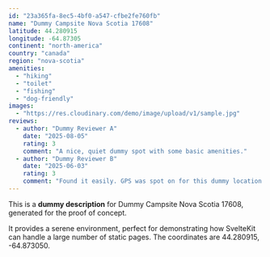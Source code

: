 ```yaml
---
id: "23a365fa-8ec5-4bf0-a547-cfbe2fe760fb"
name: "Dummy Campsite Nova Scotia 17608"
latitude: 44.280915
longitude: -64.87305
continent: "north-america"
country: "canada"
region: "nova-scotia"
amenities:
  - "hiking"
  - "toilet"
  - "fishing"
  - "dog-friendly"
images:
  - "https://res.cloudinary.com/demo/image/upload/v1/sample.jpg"
reviews:
  - author: "Dummy Reviewer A"
    date: "2025-08-05"
    rating: 3
    comment: "A nice, quiet dummy spot with some basic amenities."
  - author: "Dummy Reviewer B"
    date: "2025-06-03"
    rating: 3
    comment: "Found it easily. GPS was spot on for this dummy location."
---
```


This is a **dummy description** for Dummy Campsite Nova Scotia 17608, generated for the proof of concept.

It provides a serene environment, perfect for demonstrating how SvelteKit can handle a large number of static pages. The coordinates are 44.280915, -64.873050.
